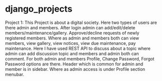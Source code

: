 # django_projects

Project 1: This Project is about a digital society. Here two types of users are there admin and members. After login admin can add/edit/delete members/maintenance/gallery. Approve/decline requests of newly registered members. Where as admin and members both can view members, view gallery, view notices, view due maintenance, pay maintenance. Here I have used REST API to discuss about a topic where admin can add discussion topic and members and admin both can comment. For both admin and members Profile, Change Password, Forgot Password options are there.
Header which is common for admin and member is in sidebar. Where as admin access is under Profile section menubar.
